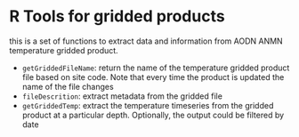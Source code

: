 # R Tools for gridded products

this is a set of functions to extract data and information from AODN ANMN temperature gridded product.

- `getGriddedFileName`: return the name of the temperature gridded product file based on site code. Note that every time the product is updated the name of the file changes
- `fileDescrition`: extract metadata from the gridded file
- `getGriddedTemp`: extract the temperature timeseries from the gridded product at a particular depth. Optionally, the output could be filtered by date


